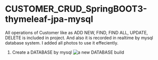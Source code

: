 # CUSTOMER_CRUD_SpringBOOT3-thymeleaf-jpa-mysql
All operations of Customer like as ADD NEW, FIND, FIND ALL, UPDATE, DELETE is included in project. And also it is recorded in realtime by mysql database system. I added all photos to use it effeciently.

1. Create a DATABASE by mysql 
![a new DATABASE build](https://github.com/mustafa-senyuz/CUSTOMER_CRUD_SpringBOOT3-thymeleaf-mysql/assets/113122475/a822cd7e-376c-4e47-9eb1-d4c0788d3b36)


